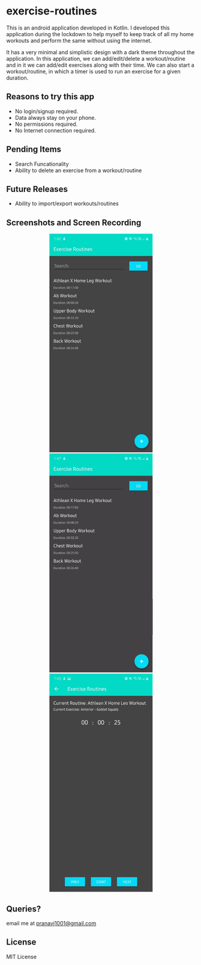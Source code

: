 # exercise-routines

This is an android application developed in Kotlin. I developed this application during the lockdown to help myself to keep track of all my home workouts and perform the same without using the internet.

It has a very minimal and simplistic design with a dark theme throughout the application. In this application, we can add/edit/delete a workout/routine and in it we can add/edit exercises along with their time. We can also start a workout/routine, in which a timer is used to run an exercise for a given duration.

## Reasons to try this app

- No login/signup required.
- Data always stay on your phone.
- No permissions required.
- No Internet connection required.

## Pending Items

- Search Funcationality
- Ability to delete an exercise from a workout/routine

## Future Releases

- Ability to import/export workouts/routines

## Screenshots and Screen Recording

<p align="middle">
<img src="ScreenShots/screenshot1.jpg" width="275">
<img src="ScreenShots/exercise_routine_working.gif" width="275">
<img src="ScreenShots/screenshot2.jpg" width="275">
</p>

## Queries?

email me at pranavj1001@gmail.com

## License

MIT License
